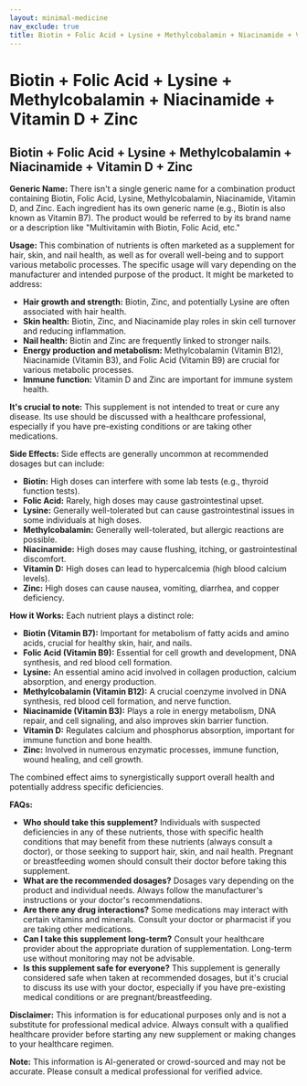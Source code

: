 ```yaml
---
layout: minimal-medicine
nav_exclude: true
title: Biotin + Folic Acid + Lysine + Methylcobalamin + Niacinamide + Vitamin D + Zinc
---
```


# Biotin + Folic Acid + Lysine + Methylcobalamin + Niacinamide + Vitamin D + Zinc

## Biotin + Folic Acid + Lysine + Methylcobalamin + Niacinamide + Vitamin D + Zinc

**Generic Name:**  There isn't a single generic name for a combination product containing Biotin, Folic Acid, Lysine, Methylcobalamin, Niacinamide, Vitamin D, and Zinc.  Each ingredient has its own generic name (e.g., Biotin is also known as Vitamin B7). The product would be referred to by its brand name or a description like "Multivitamin with Biotin, Folic Acid, etc."

**Usage:** This combination of nutrients is often marketed as a supplement for hair, skin, and nail health, as well as for overall well-being and to support various metabolic processes.  The specific usage will vary depending on the manufacturer and intended purpose of the product.  It might be marketed to address:

* **Hair growth and strength:** Biotin, Zinc, and potentially Lysine are often associated with hair health.
* **Skin health:** Biotin, Zinc, and Niacinamide play roles in skin cell turnover and reducing inflammation.
* **Nail health:** Biotin and Zinc are frequently linked to stronger nails.
* **Energy production and metabolism:**  Methylcobalamin (Vitamin B12), Niacinamide (Vitamin B3), and Folic Acid (Vitamin B9) are crucial for various metabolic processes.
* **Immune function:** Vitamin D and Zinc are important for immune system health.

**It's crucial to note:** This supplement is not intended to treat or cure any disease.  Its use should be discussed with a healthcare professional, especially if you have pre-existing conditions or are taking other medications.


**Side Effects:** Side effects are generally uncommon at recommended dosages but can include:

* **Biotin:**  High doses can interfere with some lab tests (e.g., thyroid function tests).
* **Folic Acid:**  Rarely, high doses may cause gastrointestinal upset.
* **Lysine:**  Generally well-tolerated but can cause gastrointestinal issues in some individuals at high doses.
* **Methylcobalamin:**  Generally well-tolerated, but allergic reactions are possible.
* **Niacinamide:**  High doses may cause flushing, itching, or gastrointestinal discomfort.
* **Vitamin D:**  High doses can lead to hypercalcemia (high blood calcium levels).
* **Zinc:**  High doses can cause nausea, vomiting, diarrhea, and copper deficiency.

**How it Works:** Each nutrient plays a distinct role:

* **Biotin (Vitamin B7):** Important for metabolism of fatty acids and amino acids, crucial for healthy skin, hair, and nails.
* **Folic Acid (Vitamin B9):** Essential for cell growth and development, DNA synthesis, and red blood cell formation.
* **Lysine:** An essential amino acid involved in collagen production, calcium absorption, and energy production.
* **Methylcobalamin (Vitamin B12):**  A crucial coenzyme involved in DNA synthesis, red blood cell formation, and nerve function.
* **Niacinamide (Vitamin B3):** Plays a role in energy metabolism, DNA repair, and cell signaling, and also improves skin barrier function.
* **Vitamin D:**  Regulates calcium and phosphorus absorption, important for immune function and bone health.
* **Zinc:**  Involved in numerous enzymatic processes, immune function, wound healing, and cell growth.

The combined effect aims to synergistically support overall health and potentially address specific deficiencies.


**FAQs:**

* **Who should take this supplement?** Individuals with suspected deficiencies in any of these nutrients, those with specific health conditions that may benefit from these nutrients (always consult a doctor), or those seeking to support hair, skin, and nail health.  Pregnant or breastfeeding women should consult their doctor before taking this supplement.
* **What are the recommended dosages?**  Dosages vary depending on the product and individual needs. Always follow the manufacturer's instructions or your doctor's recommendations.
* **Are there any drug interactions?** Some medications may interact with certain vitamins and minerals. Consult your doctor or pharmacist if you are taking other medications.
* **Can I take this supplement long-term?** Consult your healthcare provider about the appropriate duration of supplementation.  Long-term use without monitoring may not be advisable.
* **Is this supplement safe for everyone?** This supplement is generally considered safe when taken at recommended dosages, but it's crucial to discuss its use with your doctor, especially if you have pre-existing medical conditions or are pregnant/breastfeeding.

**Disclaimer:** This information is for educational purposes only and is not a substitute for professional medical advice. Always consult with a qualified healthcare provider before starting any new supplement or making changes to your healthcare regimen.


**Note:** This information is AI-generated or crowd-sourced and may not be accurate. Please consult a medical professional for verified advice.